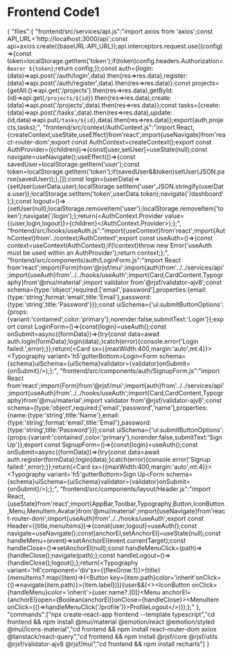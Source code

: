 # Frontend Code1

{
"files":{
"frontend/src/services/api.js":"import axios from 'axios';const API_URL='http://localhost:3000/api';const api=axios.create({baseURL:API_URL});api.interceptors.request.use((config)=>{const token=localStorage.getItem('token');if(token)config.headers.Authorization=`Bearer ${token}`;return config;});const auth={login:(data)=>api.post('/auth/login',data).then(res=>res.data),register:(data)=>api.post('/auth/register',data).then(res=>res.data)};const projects={getAll:()=>api.get('/projects').then(res=>res.data),getById:(id)=>api.get(`/projects/${id}`).then(res=>res.data),create:(data)=>api.post('/projects',data).then(res=>res.data)};const tasks={create:(data)=>api.post('/tasks',data).then(res=>res.data),update:(id,data)=>api.put(`/tasks/${id}`,data).then(res=>res.data)};export{auth,projects,tasks};",
"frontend/src/context/AuthContext.js":"import React,{createContext,useState,useEffect}from'react';import{useNavigate}from'react-router-dom';export const AuthContext=createContext();export const AuthProvider=({children})=>{const[user,setUser]=useState(null);const navigate=useNavigate();useEffect(()=>{const savedUser=localStorage.getItem('user');const token=localStorage.getItem('token');if(savedUser&&token)setUser(JSON.parse(savedUser));},[]);const login=(userData)=>{setUser(userData.user);localStorage.setItem('user',JSON.stringify(userData.user));localStorage.setItem('token',userData.token);navigate('/dashboard');};const logout=()=>{setUser(null);localStorage.removeItem('user');localStorage.removeItem('token');navigate('/login');};return(<AuthContext.Provider value={{user,login,logout}}>{children}</AuthContext.Provider>);};",
"frontend/src/hooks/useAuth.js":"import{useContext}from'react';import{AuthContext}from'../context/AuthContext';export const useAuth=()=>{const context=useContext(AuthContext);if(!context)throw new Error('useAuth must be used within an AuthProvider');return context;};",
"frontend/src/components/auth/LoginForm.js":"import React from'react';import{Form}from'@rjsf/mui';import{auth}from'../../services/api';import{useAuth}from'../../hooks/useAuth';import{Card,CardContent,Typography}from'@mui/material';import validator from'@rjsf/validator-ajv8';const schema={type:'object',required:['email','password'],properties:{email:{type:'string',format:'email',title:'Email'},password:{type:'string',title:'Password'}}};const uiSchema={'ui:submitButtonOptions':{props:{variant:'contained',color:'primary'},norender:false,submitText:'Login'}};export const LoginForm=()=>{const{login}=useAuth();const onSubmit=async({formData})=>{try{const data=await auth.login(formData);login(data);}catch(error){console.error('Login failed:',error);}};return(<Card sx={{maxWidth:400,margin:'auto',mt:4}}><CardContent><Typography variant='h5'gutterBottom>Login</Typography><Form schema={schema}uiSchema={uiSchema}validator={validator}onSubmit={onSubmit}/></CardContent></Card>);};",
"frontend/src/components/auth/SignupForm.js":"import React from'react';import{Form}from'@rjsf/mui';import{auth}from'../../services/api';import{useAuth}from'../../hooks/useAuth';import{Card,CardContent,Typography}from'@mui/material';import validator from'@rjsf/validator-ajv8';const schema={type:'object',required:['email','password','name'],properties:{name:{type:'string',title:'Name'},email:{type:'string',format:'email',title:'Email'},password:{type:'string',title:'Password'}}};const uiSchema={'ui:submitButtonOptions':{props:{variant:'contained',color:'primary'},norender:false,submitText:'Sign Up'}};export const SignupForm=()=>{const{login}=useAuth();const onSubmit=async({formData})=>{try{const data=await auth.register(formData);login(data);}catch(error){console.error('Signup failed:',error);}};return(<Card sx={{maxWidth:400,margin:'auto',mt:4}}><CardContent><Typography variant='h5'gutterBottom>Sign Up</Typography><Form schema={schema}uiSchema={uiSchema}validator={validator}onSubmit={onSubmit}/></CardContent></Card>);};",
"frontend/src/components/layout/Header.js":"import React,{useState}from'react';import{AppBar,Toolbar,Typography,Button,IconButton,Menu,MenuItem,Avatar}from'@mui/material';import{useNavigate}from'react-router-dom';import{useAuth}from'../../hooks/useAuth';export const Header=({title,menuItems})=>{const{user,logout}=useAuth();const navigate=useNavigate();const[anchorEl,setAnchorEl]=useState(null);const handleMenu=(event)=>setAnchorEl(event.currentTarget);const handleClose=()=>setAnchorEl(null);const handleMenuClick=(path)=>{handleClose();navigate(path);};const handleLogout=()=>{handleClose();logout();};return(<AppBar position='static'><Toolbar><Typography variant='h6'component='div'sx={{flexGrow:1}}>{title}</Typography>{menuItems?.map((item)=>(<Button key={item.path}color='inherit'onClick={()=>navigate(item.path)}>{item.label}</Button>))}{user&&(<><IconButton onClick={handleMenu}color='inherit'><Avatar sx={{width:32,height:32}}>{user.name?.[0]}</Avatar></IconButton><Menu anchorEl={anchorEl}open={Boolean(anchorEl)}onClose={handleClose}><MenuItem onClick={()=>handleMenuClick('/profile')}>Profile</MenuItem><MenuItem onClick={handleLogout}>Logout</MenuItem></Menu></>)}</Toolbar></AppBar>);};"
},
"commands":["npx create-react-app frontend --template typescript","cd frontend && npm install @mui/material @emotion/react @emotion/styled @mui/icons-material","cd frontend && npm install react-router-dom axios @tanstack/react-query","cd frontend && npm install @rjsf/core @rjsf/utils @rjsf/validator-ajv8 @rjsf/mui","cd frontend && npm install recharts"]
}